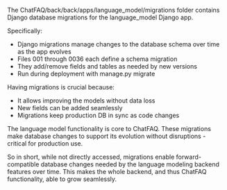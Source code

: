 The ChatFAQ/back/back/apps/language_model/migrations folder contains Django database migrations for the language_model Django app.

Specifically:

- Django migrations manage changes to the database schema over time as the app evolves
- Files 001 through 0036 each define a schema migration
- They add/remove fields and tables as needed by new versions
- Run during deployment with manage.py migrate

Having migrations is crucial because:

- It allows improving the models without data loss
- New fields can be added seamlessly
- Migrations keep production DB in sync as code changes

The language model functionality is core to ChatFAQ. These migrations make database changes to support its evolution without disruptions - critical for production use.

So in short, while not directly accessed, migrations enable forward-compatible database changes needed by the language modeling backend features over time. This makes the whole backend, and thus ChatFAQ functionality, able to grow seamlessly.
